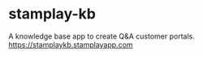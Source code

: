 # stamplay-kb
A knowledge base app to create Q&amp;A customer portals. https://stamplaykb.stamplayapp.com
